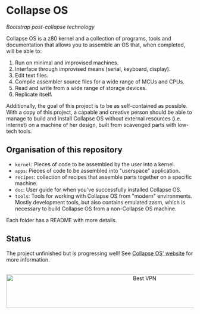 # Collapse OS

*Bootstrap post-collapse technology*

Collapse OS is a z80 kernel and a collection of programs, tools and
documentation that allows you to assemble an OS that, when completed, will be
able to:

1. Run on minimal and improvised machines.
2. Interface through improvised means (serial, keyboard, display).
3. Edit text files.
4. Compile assembler source files for a wide range of MCUs and CPUs.
5. Read and write from a wide range of storage devices.
6. Replicate itself.

Additionally, the goal of this project is to be as self-contained as possible.
With a copy of this project, a capable and creative person should be able to
manage to build and install Collapse OS without external resources (i.e.
internet) on a machine of her design, built from scavenged parts with low-tech
tools.

## Organisation of this repository

* `kernel`: Pieces of code to be assembled by the user into a kernel.
* `apps`: Pieces of code to be assembled into "userspace" application.
* `recipes`: collection of recipes that assemble parts together on a specific
             machine.
* `doc`: User guide for when you've successfully installed Collapse OS.
* `tools`: Tools for working with Collapse OS from "modern" environments. Mostly
           development tools, but also contains emulated zasm, which is
           necessary to build Collapse OS from a non-Collapse OS machine.

Each folder has a README with more details.

## Status

The project unfinished but is progressing well! See [Collapse OS' website][web]
for more information.

[libz80]: https://github.com/ggambetta/libz80
[web]: https://collapseos.org




</BR>

<!-- Banner -->
<div align="center">
<a href="https://www.purevpn.com/order-now.php?aff=44922&amp;a_bid=bbd0f893" target="_blank" ><img src="https://affiliates.purevpn.com/accounts/default1/6hb82wqa2l/bbd0f893.jpg" alt="Best VPN" title="Best VPN" width="728" height="90" /></a>
</BR></BR>
</div>



